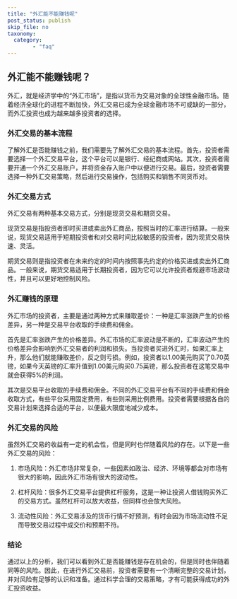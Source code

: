```yaml
---
title: "外汇能不能赚钱呢"
post_status: publish
skip_file: no
taxonomy:
  category:
        - "faq"
---
```


## 外汇能不能赚钱呢？

外汇，就是经济学中的“外汇市场”，是指以货币为交易对象的全球性金融市场。随着经济全球化的进程不断加快，外汇交易已成为全球金融市场不可或缺的一部分，而外汇投资也成为越来越多投资者的选择。

### 外汇交易的基本流程

了解外汇是否能赚钱之前，我们需要先了解外汇交易的基本流程。首先，投资者需要选择一个外汇交易平台，这个平台可以是银行、经纪商或网站。其次，投资者需要开通一个外汇交易账户，并将资金存入账户中以便进行交易。最后，投资者需要选择一种外汇交易策略，然后进行交易操作，包括购买和销售不同货币对。

### 外汇交易方式

外汇交易有两种基本交易方式，分别是现货交易和期货交易。

现货交易是指投资者即时买进或卖出外汇商品，按照当时的汇率进行结算。一般来说，现货交易适用于短期投资者和对交易时间比较敏感的投资者，因为现货交易快速、灵活。

期货交易则是指投资者在未来约定的时间内按照事先约定的价格买进或卖出外汇商品。一般来说，期货交易适用于长期投资者，因为它可以允许投资者规避市场波动性，并且可以更好地控制风险。

### 外汇赚钱的原理

外汇市场的投资者，主要是通过两种方式来赚取差价：一种是汇率涨跌产生的价格差异，另一种是交易平台收取的手续费和佣金。

首先是汇率涨跌产生的价格差异。外汇市场的汇率波动是不断的，汇率波动产生的价格差异会影响到外汇交易者的利润和损失。当投资者买进外汇时，如果汇率上升，那么他们就能赚取差价，反之则亏损。例如，投资者以1.00美元购买了0.70英镑，如果今天英镑的汇率升值到1.00美元购买0.75英镑，那么投资者在这笔交易中就会获得5%的利润。

其次是交易平台收取的手续费和佣金。不同的外汇交易平台有不同的手续费和佣金收取方式，有些平台采用固定费用，有些则采用比例费用。投资者需要根据各自的交易计划来选择合适的平台，以便最大限度地减少成本。

### 外汇交易的风险

虽然外汇交易的收益有一定的机会性，但是同时也伴随着风险的存在。以下是一些外汇交易的风险：

1. 市场风险：外汇市场非常复杂，一些因素如政治、经济、环境等都会对市场有很大的影响，因此外汇市场有很大的波动性。

2. 杠杆风险：很多外汇交易平台提供杠杆服务，这是一种让投资人借钱购买外汇的交易方式。虽然杠杆可以放大收益，但同样也会放大风险。

3. 流动性风险：外汇交易涉及的货币行情不好预测，有时会因为市场流动性不足而导致交易过程中成交价和预期不符。

### 结论

通过以上的分析，我们可以看到外汇是否能赚钱是存在机会的，但是同时也伴随着同等的风险。因此，在进行外汇交易前，投资者需要有一个清晰完整的交易计划，并对风险有足够的认识和准备。通过科学合理的交易策略，才有可能获得成功的外汇投资收益。
